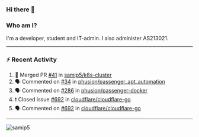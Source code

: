 ### Hi there 👋

### Who am I?
I'm a developer, student and IT-admin. I also administer AS213021.

---
### :zap: Recent Activity
<!--START_SECTION:activity-->
1. 🎉 Merged PR [#41](https://github.com/samip5/k8s-cluster/pull/41) in [samip5/k8s-cluster](https://github.com/samip5/k8s-cluster)
2. 🗣 Commented on [#34](https://github.com/phusion/passenger_apt_automation/issues/34) in [phusion/passenger_apt_automation](https://github.com/phusion/passenger_apt_automation)
3. 🗣 Commented on [#286](https://github.com/phusion/passenger-docker/issues/286) in [phusion/passenger-docker](https://github.com/phusion/passenger-docker)
4. ❗️ Closed issue [#692](https://github.com/cloudflare/cloudflare-go/issues/692) in [cloudflare/cloudflare-go](https://github.com/cloudflare/cloudflare-go)
5. 🗣 Commented on [#692](https://github.com/cloudflare/cloudflare-go/issues/692) in [cloudflare/cloudflare-go](https://github.com/cloudflare/cloudflare-go)
<!--END_SECTION:activity-->
---

<img align="center" src="https://github-readme-stats.vercel.app/api?username=samip5&show_icons=true" alt="samip5" />
